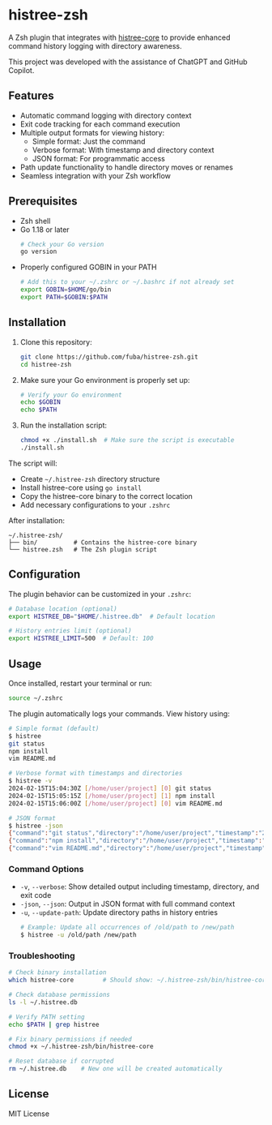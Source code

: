 # histree-zsh

A Zsh plugin that integrates with [histree-core](https://github.com/fuba/histree-core) to provide enhanced command history logging with directory awareness.

This project was developed with the assistance of ChatGPT and GitHub Copilot.

## Features

- Automatic command logging with directory context
- Exit code tracking for each command execution
- Multiple output formats for viewing history:
  - Simple format: Just the command
  - Verbose format: With timestamp and directory context
  - JSON format: For programmatic access
- Path update functionality to handle directory moves or renames
- Seamless integration with your Zsh workflow

## Prerequisites

- Zsh shell
- Go 1.18 or later
  ```sh
  # Check your Go version
  go version
  ```
- Properly configured GOBIN in your PATH
  ```sh
  # Add this to your ~/.zshrc or ~/.bashrc if not already set
  export GOBIN=$HOME/go/bin
  export PATH=$GOBIN:$PATH
  ```

## Installation

1. Clone this repository:
    ```sh
    git clone https://github.com/fuba/histree-zsh.git
    cd histree-zsh
    ```

2. Make sure your Go environment is properly set up:
    ```sh
    # Verify your Go environment
    echo $GOBIN
    echo $PATH
    ```

3. Run the installation script:
    ```sh
    chmod +x ./install.sh  # Make sure the script is executable
    ./install.sh
    ```

The script will:
- Create `~/.histree-zsh` directory structure
- Install histree-core using `go install`
- Copy the histree-core binary to the correct location
- Add necessary configurations to your `.zshrc`

After installation:
```
~/.histree-zsh/
├── bin/          # Contains the histree-core binary
└── histree.zsh   # The Zsh plugin script
```

## Configuration

The plugin behavior can be customized in your `.zshrc`:

```zsh
# Database location (optional)
export HISTREE_DB="$HOME/.histree.db"  # Default location

# History entries limit (optional)
export HISTREE_LIMIT=500  # Default: 100
```

## Usage

Once installed, restart your terminal or run:
```sh
source ~/.zshrc
```

The plugin automatically logs your commands. View history using:

```sh
# Simple format (default)
$ histree
git status
npm install
vim README.md

# Verbose format with timestamps and directories
$ histree -v
2024-02-15T15:04:30Z [/home/user/project] [0] git status
2024-02-15T15:05:15Z [/home/user/project] [1] npm install
2024-02-15T15:06:00Z [/home/user/project] [0] vim README.md

# JSON format
$ histree -json
{"command":"git status","directory":"/home/user/project","timestamp":"2024-02-15T15:04:30Z","exit_code":0,"hostname":"host","process_id":1234}
{"command":"npm install","directory":"/home/user/project","timestamp":"2024-02-15T15:05:15Z","exit_code":1,"hostname":"host","process_id":1234}
{"command":"vim README.md","directory":"/home/user/project","timestamp":"2024-02-15T15:06:00Z","exit_code":0,"hostname":"host","process_id":1234}
```

### Command Options
- `-v`, `--verbose`: Show detailed output including timestamp, directory, and exit code
- `-json`, `--json`: Output in JSON format with full command context
- `-u`, `--update-path`: Update directory paths in history entries
  ```sh
  # Example: Update all occurrences of /old/path to /new/path
  $ histree -u /old/path /new/path
  ```

### Troubleshooting

```sh
# Check binary installation
which histree-core        # Should show: ~/.histree-zsh/bin/histree-core

# Check database permissions
ls -l ~/.histree.db

# Verify PATH setting
echo $PATH | grep histree

# Fix binary permissions if needed
chmod +x ~/.histree-zsh/bin/histree-core

# Reset database if corrupted
rm ~/.histree.db    # New one will be created automatically
```

## License

MIT License
